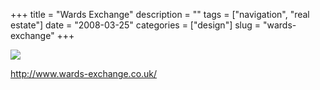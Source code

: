 +++
title = "Wards Exchange"
description = ""
tags = ["navigation", "real estate"]
date = "2008-03-25"
categories = ["design"]
slug = "wards-exchange"
+++


 

  <div id="screens-thumbs" class="clearfix">
    <div class="txt-center" id="design-submission"><a href="http://www.wards-exchange.co.uk/"><img id='bluga-thumbnail-780' class='bluga-thumbnail large' src='//media.konigi.com/bluga/
wt47f276a9b7419_0.jpg'/></a></div>  
  </div>   
<p><a href="http://www.wards-exchange.co.uk/">http://www.wards-exchange.co.uk/</a></p>




